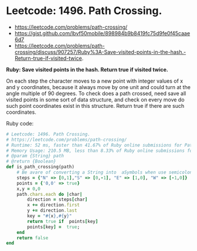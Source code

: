 #  Leetcode: 1496. Path Crossing.

- https://leetcode.com/problems/path-crossing/
- https://gist.github.com/lbvf50mobile/898984b9b8419fc75d9fe0f45caae6d7
- https://leetcode.com/problems/path-crossing/discuss/907257/Ruby%3A-Save-visited-points-in-the-hash.-Return-true-if-visited-twice.

**Ruby: Save visited points in the hash. Return true if visited twice.**

On each step the character moves to a new point with integer values of x and y coordinates, because it always move by one unit and could turn at the angle multiple of 90 degrees.
To check does a path crossed, need save all visited points in some sort of data structure, and check on every move do such point coordinates exist in this structure. Return true if there are such coordinates.

Ruby code:
```Ruby
# Leetcode: 1496. Path Crossing.
# https://leetcode.com/problems/path-crossing/
# Runtime: 52 ms, faster than 41.67% of Ruby online submissions for Path Crossing.
# Memory Usage: 210.5 MB, less than 8.33% of Ruby online submissions for Path Crossing
# @param {String} path
# @return {Boolean}
def is_path_crossing(path)
    # Be avare of converting a String into  aSymbols when use semicolon syntax! x = {a:1} => x[a:] == 1;
    steps = {"N" => [0,1],"S" => [0,-1], "E" => [1,0], "W" => [-1,0]}
    points = {'0,0' => true}
    x,y = 0,0
    path.chars.each do |char|
        direction = steps[char]
        x += direction.first
        y += direction.last
        key = "#{x},#{y}"
        return true if  points[key]
        points[key] =  true;
    end
    return false
end
```